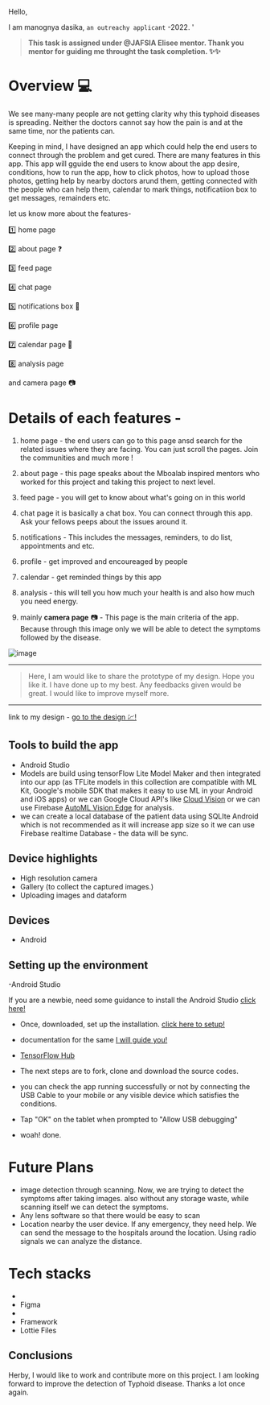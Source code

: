 Hello,

I am manognya dasika, `an outreachy applicant` -2022. '

> **This task is assigned under @JAFSIA Elisee mentor. Thank you mentor for guiding me throught the task completion. ✨✨**

Overview 💻
=================================================================================================
We see many-many people are not getting clarity why this typhoid diseases is spreading. Neither the doctors cannot say how the pain is and at the same time, nor the patients can.



Keeping in mind, I have designed an app which could help the end users to connect through the problem and get cured. There are many features in this app. This app will gguide the end users to know about the app desire, conditions, how to run the app, how to click photos, how to upload those photos, getting help by nearby doctors arund them, getting connected with the people who can help them, calendar to mark things, notificatiion box to get messages, remainders etc.

let us know more about the features-

1️⃣ home page

2️⃣ about page ❓

3️⃣ feed page

4️⃣ chat page

5️⃣ notifications box 🔔

6️⃣ profile page

7️⃣ calendar page 📅

8️⃣ analysis page

and camera page 📷

# Details of each features -

1. home page -
the end users can go to this page ansd search for the related issues where they are facing. You can just scroll the pages. Join the communities and much more !

2. about page -
this page speaks about the Mboalab inspired mentors who worked for this project and taking this project to next level.

3. feed page -
you will get to know about what's going on in this world

4. chat page
it is basically a chat box. You can connect through this app. Ask your fellows peeps about the issues around it.

5. notifications -
This includes the messages, reminders, to do list, appointments and etc.

6. profile -
get improved and encoureaged by people

7. calendar -
get reminded things by this app

8. analysis -
this will tell you how much your health is and also how much you need energy. 

9. mainly **camera page** 📷 - This page is the main criteria of the app. Because through this image only we will be able to detect the symptoms followed by the disease.


![image ](https://github.com/manognyaa/manognya_dasika_Mboalab_Outreachy-May-Aug-2022/blob/main/May-August-Contributions/manognya/Task_manognya/Task%202/pictures/ss4.png)

------------------------------------------------------------------------------------------------------------

> Here, I am would like to share the prototype of my design. Hope you like it. I have done up to my best. Any feedbacks given would be great. I would like to improve myself more. 

------------------------------------------------------------------------------------------------------------
link to my design - [go to the design 💹!](https://www.figma.com/proto/wOwgNHSXp79SlvTifTneYb/mboalab?node-id=0%3A1502&scaling=min-zoom&page-id=0%3A1&starting-point-node-id=0%3A1502)


Tools to build the app
----
- Android Studio 
- Models are build using tensorFlow Lite Model Maker and then integrated into our app (as TFLite models in this collection are compatible with ML Kit, Google's mobile SDK that makes it easy to use ML in your Android and iOS apps) or we can Google Cloud API's like [Cloud Vision](https://cloud.google.com/vision/) or we can use  Firebase [AutoML Vision Edge](https://firebase.google.com/docs/ml/automl-image-labeling) for analysis.
- we can create a local database of the patient data using SQLIte Android which is not recommended as it will increase app size so it we can use Firebase realtime Database - the data will be sync.


Device highlights
------
- High resolution camera
- Gallery (to collect the captured images.)
- Uploading images and dataform

Devices
----
- Android

Setting up the environment
------

-Android Studio

If you are a newbie, need some guidance to install the Android Studio [click here!](https://www.youtube.com/watch?v=0zx_eFyHRU0) 

- Once, downloaded, set up the installation. [click here to setup!](https://www.youtube.com/watch?v=SQTwtawsdeU)
- documentation for the same [I will guide you!](https://stackoverflow.com/questions/27570516/how-to-open-an-existing-project-in-android-studio)
- [TensorFlow Hub](https://tfhub.dev/ml-kit/collections/image-classification/1)



- The next steps are to fork, clone and download the source codes.
- you can check the app running successfully or not by connecting the USB Cable to your mobile or any visible device which satisfies the conditions.
- Tap "OK" on the tablet when prompted to "Allow USB debugging"
- woah! done.



# Future Plans
- image detection through scanning. Now, we are trying to detect the symptoms after taking images. also  without any storage waste, while scanning itself we can detect the symptoms.
- Any lens software so that there would be easy to scan
- Location nearby the user device. If any emergency, they need help. We can send the message to the hospitals around the location. Using radio signals we can analyze the distance. 


# Tech stacks
- 
- Figma
- 
- Framework
- Lottie Files

Conclusions
----

Herby, I would like to work and contribute more on this project. I am looking forward to improve the detection of Typhoid disease. Thanks a lot once again.
